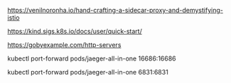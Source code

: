 https://venilnoronha.io/hand-crafting-a-sidecar-proxy-and-demystifying-istio

https://kind.sigs.k8s.io/docs/user/quick-start/

https://gobyexample.com/http-servers

kubectl port-forward pods/jaeger-all-in-one 16686:16686

kubectl port-forward pods/jaeger-all-in-one 6831:6831

